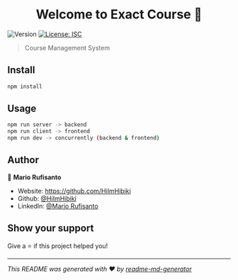 <h1 align="center">Welcome to Exact Course 👋</h1>
<p>
  <img alt="Version" src="https://img.shields.io/badge/version-1.0.0-blue.svg?cacheSeconds=2592000" />
  <a href="#" target="_blank">
    <img alt="License: ISC" src="https://img.shields.io/badge/License-ISC-yellow.svg" />
  </a>
</p>

> Course Management System

## Install

```sh
npm install
```

## Usage

```sh
npm run server -> backend
npm run client -> frontend
npm run dev -> concurrently (backend & frontend)
```

## Author

👤 **Mario Rufisanto**

* Website: https://github.com/HiImHibiki
* Github: [@HiImHibiki](https://github.com/HiImHibiki)
* LinkedIn: [@Mario Rufisanto](https://www.linkedin.com/in/mario-rufisanto-a8817a202/)

## Show your support

Give a ⭐️ if this project helped you!

***
_This README was generated with ❤️ by [readme-md-generator](https://github.com/kefranabg/readme-md-generator)_
